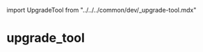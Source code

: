 import UpgradeTool from "../../../common/dev/\_upgrade-tool.mdx"

# upgrade_tool

<UpgradeTool series="rock5" />
